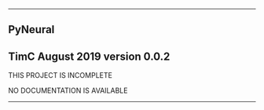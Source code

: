 -------------------------------------
PyNeural
-------------------------------------
TimC
August 2019
version 0.0.2
-------------------------------------

THIS PROJECT IS INCOMPLETE

NO DOCUMENTATION IS AVAILABLE

-------------------------------------
